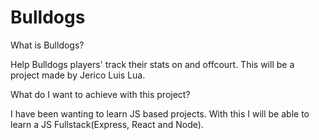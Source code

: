 # Bulldogs
What is Bulldogs?

Help Bulldogs players' track their stats on and offcourt. This will be a project made by Jerico Luis Lua.

What do I want to achieve with this project?

I have been wanting to learn JS based projects. With this I will be able to learn a JS Fullstack(Express, React and Node).
